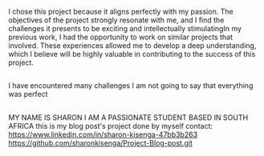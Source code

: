 

I chose this project because it aligns perfectly with my passion. 
The objectives of the project strongly resonate with me, and I find the challenges it presents to be exciting and intellectually stimulatingIn my previous work, I had the opportunity to work on similar projects that involved. These experiences allowed me to develop a deep understanding, which I believe will be highly valuable in contributing to the success of this project.

##
I have encountered many challenges I am not going to say that everything was perfect
##
MY NAME IS SHARON I AM A PASSIONATE STUDENT BASED IN SOUTH AFRICA
this is my blog post's project done by myself
contact: https://www.linkedin.com/in/sharon-kisenga-47bb3b263
https://github.com/sharonkisenga/Project-Blog-post.git

